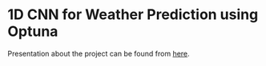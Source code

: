 # 1D CNN for Weather Prediction using Optuna

Presentation about the project can be found from [here](https://github.com/burlakorkmaz/1D-CNN-for-Weather-Prediction/blob/main/1D-CNN-for-Weather-Prediction.pdf).
